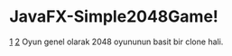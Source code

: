 # JavaFX-Simple2048Game!
[1](https://github.com/akmanaleyna/JavaFX-Simple2048Game/assets/93182473/efd289af-557b-4dab-a219-0e1258586227)
[2](https://github.com/akmanaleyna/JavaFX-Simple2048Game/assets/93182473/647e091d-6665-49f4-aadc-70c94aa4b325)
Oyun genel olarak 2048 oyununun basit bir clone hali.
